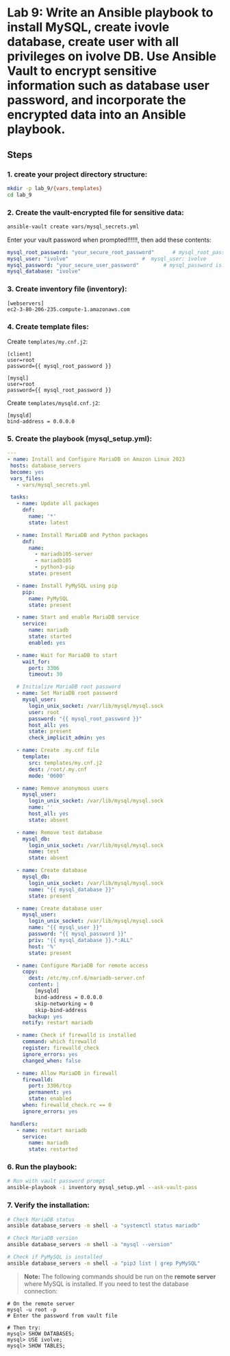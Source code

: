 # Lab 9: Write an Ansible playbook to install MySQL, create ivovle database, create user with all privileges on ivolve DB. Use Ansible Vault to encrypt sensitive information such as database user password, and incorporate the encrypted data into an Ansible playbook.

## Steps

### 1. create your project directory structure:
```bash
mkdir -p lab_9/{vars,templates}
cd lab_9
```

### 2. Create the vault-encrypted file for sensitive data:
```bash
ansible-vault create vars/mysql_secrets.yml
```
Enter your vault password when prompted!!!!!!,        <!-- for this lab_9, vault password is: 12345 -->
then add these contents:
```yaml
mysql_root_password: "your_secure_root_password"      # mysql_root_password is: 12345
mysql_user: "ivolve"                        #  mysql_user: ivolve
mysql_password: "your_secure_user_password"        # mysql_password is: 12345
mysql_database: "ivolve"        
```

### 3. Create inventory file (inventory):
```
[webservers]
ec2-3-80-206-235.compute-1.amazonaws.com
```

### 4. Create template files:
Create `templates/my.cnf.j2`:
```jinja
[client]
user=root
password={{ mysql_root_password }}

[mysql]
user=root
password={{ mysql_root_password }}
```
Create `templates/mysqld.cnf.j2`:
```jinja
[mysqld]
bind-address = 0.0.0.0
```

### 5. Create the playbook (mysql_setup.yml):
 ```yaml
---
- name: Install and Configure MariaDB on Amazon Linux 2023
  hosts: database_servers
  become: yes
  vars_files:
    - vars/mysql_secrets.yml

  tasks:
    - name: Update all packages
      dnf:
        name: '*'
        state: latest

    - name: Install MariaDB and Python packages
      dnf:
        name:
          - mariadb105-server
          - mariadb105
          - python3-pip
        state: present

    - name: Install PyMySQL using pip
      pip:
        name: PyMySQL
        state: present

    - name: Start and enable MariaDB service
      service:
        name: mariadb
        state: started
        enabled: yes

    - name: Wait for MariaDB to start
      wait_for:
        port: 3306
        timeout: 30

    # Initialize MariaDB root password
    - name: Set MariaDB root password
      mysql_user:
        login_unix_socket: /var/lib/mysql/mysql.sock
        user: root
        password: "{{ mysql_root_password }}"
        host_all: yes
        state: present
        check_implicit_admin: yes

    - name: Create .my.cnf file
      template:
        src: templates/my.cnf.j2
        dest: /root/.my.cnf
        mode: '0600'

    - name: Remove anonymous users
      mysql_user:
        login_unix_socket: /var/lib/mysql/mysql.sock
        name: ''
        host_all: yes
        state: absent

    - name: Remove test database
      mysql_db:
        login_unix_socket: /var/lib/mysql/mysql.sock
        name: test
        state: absent

    - name: Create database
      mysql_db:
        login_unix_socket: /var/lib/mysql/mysql.sock
        name: "{{ mysql_database }}"
        state: present

    - name: Create database user
      mysql_user:
        login_unix_socket: /var/lib/mysql/mysql.sock
        name: "{{ mysql_user }}"
        password: "{{ mysql_password }}"
        priv: "{{ mysql_database }}.*:ALL"
        host: '%'
        state: present

    - name: Configure MariaDB for remote access
      copy:
        dest: /etc/my.cnf.d/mariadb-server.cnf
        content: |
          [mysqld]
          bind-address = 0.0.0.0
          skip-networking = 0
          skip-bind-address
        backup: yes
      notify: restart mariadb

    - name: Check if firewalld is installed
      command: which firewalld
      register: firewalld_check
      ignore_errors: yes
      changed_when: false

    - name: Allow MariaDB in firewall
      firewalld:
        port: 3306/tcp
        permanent: yes
        state: enabled
      when: firewalld_check.rc == 0
      ignore_errors: yes

  handlers:
    - name: restart mariadb
      service:
        name: mariadb
        state: restarted
```

### 6. Run the playbook:
```bash
# Run with vault password prompt
ansible-playbook -i inventory mysql_setup.yml --ask-vault-pass
```

### 7. Verify the installation:
```bash
# Check MariaDB status
ansible database_servers -m shell -a "systemctl status mariadb"

# Check MariaDB version
ansible database_servers -m shell -a "mysql --version"

# Check if PyMySQL is installed
ansible database_servers -m shell -a "pip3 list | grep PyMySQL"
```

> **Note:** The following commands should be run on the **remote server** where MySQL is installed.
If you need to test the database connection:
```
# On the remote server
mysql -u root -p
# Enter the password from vault file

# Then try:
mysql> SHOW DATABASES;
mysql> USE ivolve;
mysql> SHOW TABLES;
```
